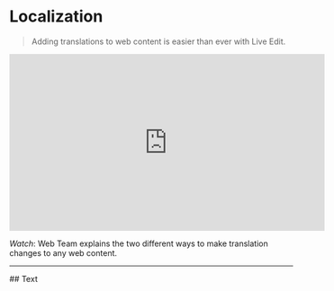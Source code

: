 # Localization
> Adding translations to web content is easier than ever with Live Edit.

<iframe width="560" height="315" src="https://www.youtube.com/embed/Lnpeg95ahp4" frameborder="0" allowfullscreen></iframe>

*Watch*: Web Team explains the two different ways to make translation changes to any web content.

<hr />
## Text